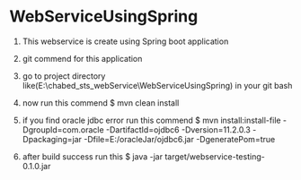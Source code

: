# WebServiceUsingSpring
1. This webservice is create using Spring boot application

2. git commend for this application

3. go to project directory like(E:\chabed_sts_webService\WebServiceUsingSpring) in your git bash

4. now run this commend $ mvn clean install

5. if you find oracle jdbc error run this commend $ mvn install:install-file -DgroupId=com.oracle -DartifactId=ojdbc6 -Dversion=11.2.0.3 -Dpackaging=jar -Dfile=E:/oracleJar/ojdbc6.jar -DgeneratePom=true

6. after build success run this $ java -jar target/webservice-testing-0.1.0.jar
